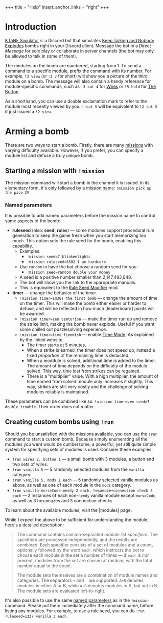+++
title = "Help"
insert_anchor_links = "right"
+++

# Introduction

[KTaNE Simulator][invite] is a Discord bot that simulates [Keep Talking and Nobody Explodes][ktane]
bombs right in your Discord client. Message the bot in a *Direct Message* for solo play or
collaborate in server channels (the bot may only be allowed to talk in some of them).

<!-- TODO: example embed? -->

The modules on the bomb are numbered, starting from 1. To send a command to a specific module,
prefix the command with its number. For example, `!3 view` (or `!3 v` for short) will show you a
picture of the third module on a bomb. The message will also contain a handy reference for
module-specific commands, such as `!3 cut 4` for [Wires] or `!5 hold` for [The Button].

As a shorthand, you can use a double exclamation mark to refer to the module most recently viewed
by you: `!!cut 5` will be equivalent to `!2 cut 5` if just issued a `!2 view`.

[ktane]: https://keeptalkinggame.com "Official game website"
[invite]: https://discord.gg/3DkqfZv "Discord server invite"
[Wires]: https://ktane.timwi.de/HTML/Wires.html
[The Button]: https://ktane.timwi.de/HTML/The%20Button.html

# Arming a bomb

There are two ways to start a bomb. Firstly, there are many [missions] with varying difficulty
available. However, if you prefer, you can specify a module list and defuse a truly unique bomb.

[missions]: /missions/ "Mission list"

## Starting a mission with `!mission`

The mission command will start a bomb in the channel it is issued. In its elementary form, it's
only followed by a [mission name][missions]: `!mission pick up the pace IV`

### Named parameters

It is possible to add named parameters before the mission name to control some aspects of the bomb:

- **ruleseed** (also: **seed**, **rules**) &mdash; some modules support procedural rule generation
  to keep the game fresh when you start memorizing too much. This option sets the rule seed for
  the bomb, enabling this capability.
  - Examples:
    - `!mission seed=7 blinkenlights`
    - `!mission ruleseed=6502 I am hardcore`
  - Use `random` to have the bot choose a random seed for you:
    - `!mission seed=random double your money`
  - A seed is a positive number smaller than 2,147,483,648.
  - The bot will show you the link to the appropriate manuals.
  - This is equivalent to the [Rule Seed Modifier] mod.
- **timer** &mdash; change the behavior of the timer.
  - `!mission timer=1m30s the first bomb` &mdash; change the amount of time on the timer. This will
    make the bomb either easier or harder to defuse, and will be reflected in how much [leaderboard]
    points will be awarded.
  - `!mission timer=zen centurion` &mdash; make the timer run up and remove the strike limit, making
    the bomb never explode. Useful if you want some chilled out puzzlesolving experience.
  - `!mission timer=time fiendish` &mdash; enable [Time Mode]. As explained by the linked website,
    - The timer starts at 5 minutes.
    - When a strike is earned, the timer does not speed up; instead a fixed *proportion* of the
      remaining time is deducted.
    - When a moddule is solved, additional time is added to the timer. The amount of time depends
      on the difficulty of the module solved. This way, time lost from strikes can be regained.
    - There is a "multiplier" value. With a high multiplier, the amount of time earned from solved
      module only increases it slightly. This way, strikes are still very costly and the challenge
      of solving modules reliably is maintained.

These parameters can be combined like so: `!mission timer=zen seed=7 double trouble`. Their order
does not matter.

[Rule Seed Modifier]: https://steamcommunity.com/sharedfiles/filedetails/?id=1224413364
[Time Mode]: https://ktane.timwi.de/More/FAQs.html#time-mode

## Creating custom bombs using `!run`

Should you be unsatisfied with the missions available, you can use the `!run` command to start a
custom bomb. Because simply enumerating all the modules you want would be cumbersome, a powerful,
yet still quite simple system for specifying sets of modules is used. Consider these examples:

 - `!run wires 2, button 1` &mdash; a small bomb with 3 modules, a button and two sets of wires.
 - `!run vanilla 5` &mdash; 5 randomly selected modules from the `vanilla` category.
 - `!run vanilla 5, mods 1 each` &mdash; 5 randomly selected vanilla modules as above, as well as
   one of each module in the `mods` category.
 - `!run vanilla-morseCode-needy 2 each, hexamaze+connection check 3 each` &mdash; 2 instances of
   each non-`needy` vanilla module except `morseCode`, as well as 3 hexamazes and 3 connection
   checks.

To learn about the available modules, visit the [modules] page.

While I expect the above to be sufficient for understanding the module, here's a detailed
description:

> The command contains comma-separated *module list specifiers*. The specifiers are
> processed independently, and the results are combined. Each specifier consists of a set of modules
> and a count, optionally followed by the word `each`, which instructs the bot to choose each module
> in the set a number of times &mdash; if `each` is *not* present, modules from the set are chosen
> at random, with the total number equal to the count.
> 
> The module sets themselves are a combination of module names and categories. The separators `+`
> and `-` are supported. `A+B` denotes modules in either A or B, while `A-B` denotes modules in A,
> but not in B. The module sets are evaluated left-to-right.

It's also possible to use the same [named parameters] as in the `!mission` command. Please put them
immediately after the command name, before listing any modules. For example, to use a rule seed,
you can do `!run ruleseed=1337 vanilla 3 each`.

[named parameters]: #named-parameters
